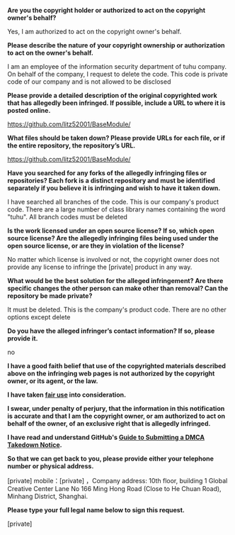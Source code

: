 **Are you the copyright holder or authorized to act on the copyright owner's behalf?**

Yes, I am authorized to act on the copyright owner's behalf.

**Please describe the nature of your copyright ownership or authorization to act on the owner's behalf.**

I am an employee of the information security department of tuhu company. On behalf of the company, I request to delete the code. This code is private code of our company and is not allowed to be disclosed

**Please provide a detailed description of the original copyrighted work that has allegedly been infringed. If possible, include a URL to where it is posted online.**

https://github.com/litz52001/BaseModule/

**What files should be taken down? Please provide URLs for each file, or if the entire repository, the repository’s URL.**

https://github.com/litz52001/BaseModule/

**Have you searched for any forks of the allegedly infringing files or repositories? Each fork is a distinct repository and must be identified separately if you believe it is infringing and wish to have it taken down.**

I have searched all branches of the code. This is our company's product code. There are a large number of class library names containing the word "tuhu". All branch codes must be deleted

**Is the work licensed under an open source license? If so, which open source license? Are the allegedly infringing files being used under the open source license, or are they in violation of the license?**

No matter which license is involved or not, the copyright owner does not provide any license to infringe the [private] product in any way.

**What would be the best solution for the alleged infringement? Are there specific changes the other person can make other than removal? Can the repository be made private?**

It must be deleted. This is the company's product code. There are no other options except delete

**Do you have the alleged infringer’s contact information? If so, please provide it.**

no

**I have a good faith belief that use of the copyrighted materials described above on the infringing web pages is not authorized by the copyright owner, or its agent, or the law.**

**I have taken <a href="https://www.lumendatabase.org/topics/22">fair use</a> into consideration.**

**I swear, under penalty of perjury, that the information in this notification is accurate and that I am the copyright owner, or am authorized to act on behalf of the owner, of an exclusive right that is allegedly infringed.**

**I have read and understand GitHub's <a href="https://docs.github.com/articles/guide-to-submitting-a-dmca-takedown-notice/">Guide to Submitting a DMCA Takedown Notice</a>.**

**So that we can get back to you, please provide either your telephone number or physical address.**

[private] mobile：[private] ，Company address: 10th floor, building 1 Global Creative Center Lane No 166 Ming Hong Road (Close to He Chuan Road), Minhang District, Shanghai.

**Please type your full legal name below to sign this request.**

[private]
